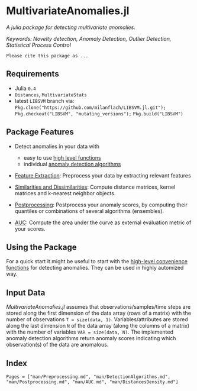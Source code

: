 # MultivariateAnomalies.jl 

*A julia package for detecting multivariate anomalies.*

*Keywords: Novelty detection, Anomaly Detection, Outlier Detection, Statistical Process Control*

    Please cite this package as ...

## Requirements

- Julia `0.4`
- `Distances`, `MultivariateStats`
-  latest `LIBSVM` branch via:
`Pkg.clone("https://github.com/milanflach/LIBSVM.jl.git");`
`Pkg.checkout("LIBSVM", "mutating_versions");`
`Pkg.build("LIBSVM")`

## Package Features

- Detect anomalies in your data with 

    - easy to use [high level functions]("man/HighLevelFunctions.md")
    - individual [anomaly detection algorithms]("manAnomalyDetection.md")

- [Feature Extraction](man/Preprocessing.md): Preprocess your data by extracting relevant features

- [Similarities and Dissimilarities](man/DistancesDensity.md): Compute distance matrices, kernel matrices and k-nearest neighbor objects.

- [Postprocessing](man/Postprocessing.md): Postprocess your anomaly scores, by computing their quantiles or combinations of several algorithms (ensembles).

- [AUC](man/AUC.md): Compute the area under the curve as external evaluation metric of your scores.

## Using the Package

For a quick start it might be useful to start with the [high-level convenience functions]("man/HighLevelFunctions.md") for detecting anomalies. They can be used in highly automized way. 

## Input Data

*MultivariateAnomalies.jl* assumes that observations/samples/time steps are stored along the first dimension of the data array (rows of a matrix) with the number of observations `T = size(data, 1)`. Variables/attributes are stored along the last dimension `N` of the data array (along the columns of a matrix) with the number of variables `VAR = size(data, N)`. The implemented anomaly detection algorithms return anomaly scores indicating which observation(s) of the data are anomalous.

## Index

```@index
Pages = ["man/Preprocessing.md", "man/DetectionAlgorithms.md", "man/Postprocessing.md", "man/AUC.md", "man/DistancesDensity.md"]
```